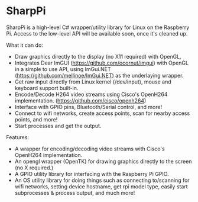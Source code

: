 # SharpPi
SharpPi is a high-level C# wrapper/utility library for Linux on the Raspberry Pi.
Access to the low-level API will be available soon, once it's cleaned up.

What it can do:
- Draw graphics directly to the display (no X11 required) with OpenGL.
- Integrates Dear ImGUI (https://github.com/ocornut/imgui) with OpenGL in a simple to use API, using ImGui.NET (https://github.com/mellinoe/ImGui.NET) as the underlaying wrapper.
- Get raw input directly from Linux kernel (/dev/input), mouse and keyboard support built-in.
- Encode/Decode H264 video streams using Cisco's OpenH264 implementation. (https://github.com/cisco/openh264)
- Interface with GPIO pins, Bluetooth/Serial control, and more!
- Connect to wifi networks, create access points, scan for nearby access points, and more!
- Start processes and get the output.

Features:
- A wrapper for encoding/decoding video streams with Cisco's OpenH264 implementation.
- An opengl wrapper (OpenTK) for drawing graphics directly to the screen (no X required.)
- A GPIO utility library for interfacing with the Raspberry Pi GPIO.
- An OS utility library for doing things such as connecting to/scanning for wifi networks, setting device hostname, get rpi model type, easily start subprocesses & process output, and much more!
